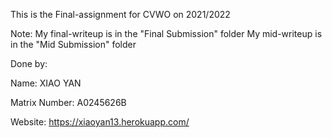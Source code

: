 This is the Final-assignment for CVWO on 2021/2022

Note: 
My final-writeup is in the "Final Submission" folder
My mid-writeup is in the "Mid Submission" folder

Done by:

Name: XIAO YAN

Matrix Number: A0245626B

Website: https://xiaoyan13.herokuapp.com/
